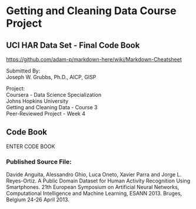 # Getting and Cleaning Data Course Project

## UCI HAR Data Set - Final Code Book

https://github.com/adam-p/markdown-here/wiki/Markdown-Cheatsheet

Submitted By:  
Joseph W. Grubbs, Ph.D., AICP, GISP

Project:  
Coursera - Data Science Specialization  
Johns Hopkins University  
Getting and Cleaning Data - Course 3  
Peer-Reviewed Project - Week 4  

## Code Book

ENTER CODE BOOK



### Published Source File:  
Davide Anguita, Alessandro Ghio, Luca Oneto, Xavier Parra and Jorge L. Reyes-Ortiz. A Public Domain Dataset for Human Activity Recognition Using Smartphones. 21th European Symposium on Artificial Neural Networks, Computational Intelligence and Machine Learning, ESANN 2013. Bruges, Belgium 24-26 April 2013.
